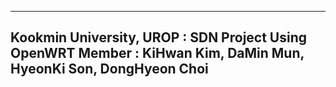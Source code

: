 -------------------------------------------------------------------------------------------
Kookmin University, UROP : SDN Project Using OpenWRT
Member : KiHwan Kim, DaMin Mun, HyeonKi Son, DongHyeon Choi 
-------------------------------------------------------------------------------------------
